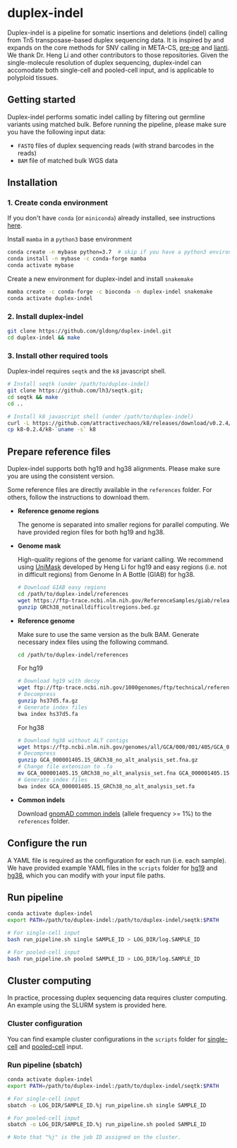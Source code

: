 # duplex-indel

Duplex-indel is a pipeline for somatic insertions and deletions (indel) calling from Tn5 transposase-based duplex sequencing data. It is inspired by and expands on the core methods for SNV calling in META-CS, [pre-pe](https://github.com/lh3/pre-pe/) and [lianti](https://github.com/lh3/lianti/). We thank Dr. Heng Li and other contributors to those repositories. Given the single-molecule resolution of duplex sequencing, duplex-indel can accomodate both single-cell and pooled-cell input, and is applicable to polyploid tissues. 

## Getting started

Duplex-indel performs somatic indel calling by filtering out germline variants using matched bulk. Before running the pipeline, please make sure you have the following input data:

- `FASTQ` files of duplex sequencing reads (with strand barcodes in the reads)
- `BAM` file of matched bulk WGS data

## Installation

### 1. Create conda environment
If you don't have `conda` (or `miniconda`) already installed, see instructions [here](https://docs.conda.io/projects/conda/en/latest/user-guide/install/index.html).

Install `mamba` in a `python3` base environment
```bash
conda create -n mybase python=3.7  # skip if you have a python3 environment
conda install -n mybase -c conda-forge mamba
conda activate mybase
```
Create a new environment for duplex-indel and install `snakemake`
```bash
mamba create -c conda-forge -c bioconda -n duplex-indel snakemake
conda activate duplex-indel
```

### 2. Install duplex-indel
```bash
git clone https://github.com/gldong/duplex-indel.git
cd duplex-indel && make
```

### 3. Install other required tools
Duplex-indel requires `seqtk` and the `k8` javascript shell. 
```bash
# Install seqtk (under /path/to/duplex-indel)
git clone https://github.com/lh3/seqtk.git;
cd seqtk && make
cd ..

# Install k8 javascript shell (under /path/to/duplex-indel)
curl -L https://github.com/attractivechaos/k8/releases/download/v0.2.4/k8-0.2.4.tar.bz2 | tar -jxf -
cp k8-0.2.4/k8-`uname -s` k8
```

## Prepare reference files

Duplex-indel supports both hg19 and hg38 alignments. Please make sure you are using the consistent version.

Some reference files are directly available in the `references` folder. For others, follow the instructions to download them. 

- **Reference genome regions**

	The genome is separated into smaller regions for parallel computing. We have provided region files for both hg19 and hg38.

- **Genome mask**

	High-quality regions of the genome for variant calling. We recommend using [UniMask](http://bit.ly/unimask) developed by Heng Li for hg19 and easy regions (i.e. not in difficult regions) from Genome In A Bottle (GIAB) for hg38.
    ```bash
    # Download GIAB easy regions
    cd /path/to/duplex-indel/references
    wget https://ftp-trace.ncbi.nlm.nih.gov/ReferenceSamples/giab/release/genome-stratifications/v3.5/GRCh38@all/Union/GRCh38_notinalldifficultregions.bed.gz
    gunzip GRCh38_notinalldifficultregions.bed.gz
    ```

- **Reference genome**

	Make sure to use the same version as the bulk BAM. Generate necessary index files using the following command.
    ```bash
    cd /path/to/duplex-indel/references
    ```
    For hg19
    ```bash
    # Download hg19 with decoy
    wget ftp://ftp-trace.ncbi.nih.gov/1000genomes/ftp/technical/reference/phase2_reference_assembly_sequence/hs37d5.fa.gz
    # Decompress
    gunzip hs37d5.fa.gz
    # Generate index files
    bwa index hs37d5.fa
    ```
    For hg38
    ```bash
    # Download hg38 without ALT contigs
    wget https://ftp.ncbi.nlm.nih.gov/genomes/all/GCA/000/001/405/GCA_000001405.15_GRCh38/seqs_for_alignment_pipelines.ucsc_ids/GCA_000001405.15_GRCh38_no_alt_analysis_set.fna.gz
    # Decompress
    gunzip GCA_000001405.15_GRCh38_no_alt_analysis_set.fna.gz
    # Change file extension to .fa
    mv GCA_000001405.15_GRCh38_no_alt_analysis_set.fna GCA_000001405.15_GRCh38_no_alt_analysis_set.fa
    # Generate index files
    bwa index GCA_000001405.15_GRCh38_no_alt_analysis_set.fa
    ```

- **Common indels**

	Download [gnomAD common indels](https://zenodo.org/records/15161320) (allele frequency >= 1%) to the `references` folder.

## Configure the run

A YAML file is required as the configuration for each run (i.e. each sample). We have provided example YAML files in the `scripts` folder for [hg19](https://github.com/gldong/duplex-indel/blob/main/scripts/config_hg19.yaml) and [hg38](https://github.com/gldong/duplex-indel/blob/main/scripts/config_hg38.yaml), which you can modify with your input file paths. 

## Run pipeline

```bash
conda activate duplex-indel
export PATH=/path/to/duplex-indel:/path/to/duplex-indel/seqtk:$PATH

# For single-cell input
bash run_pipeline.sh single SAMPLE_ID > LOG_DIR/log.SAMPLE_ID

# For pooled-cell input
bash run_pipeline.sh pooled SAMPLE_ID > LOG_DIR/log.SAMPLE_ID
```

## Cluster computing

In practice, processing duplex sequencing data requires cluster computing. An example using the SLURM system is provided here. 

### Cluster configuration

You can find example cluster configurations in the `scripts` folder for [single-cell](https://github.com/gldong/duplex-indel/tree/main/scripts/slurm.single_cell) and [pooled-cell](https://github.com/gldong/duplex-indel/tree/main/scripts/slurm.pooled_cell) input. 

### Run pipeline (sbatch)
```bash
conda activate duplex-indel
export PATH=/path/to/duplex-indel:/path/to/duplex-indel/seqtk:$PATH

# For single-cell input
sbatch -o LOG_DIR/SAMPLE_ID.%j run_pipeline.sh single SAMPLE_ID

# For pooled-cell input
sbatch -o LOG_DIR/SAMPLE_ID.%j run_pipeline.sh pooled SAMPLE_ID

# Note that "%j" is the job ID assigned on the cluster.
```




